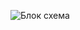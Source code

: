 ![Блок схема](https://sun9-48.userapi.com/impg/Z2n6DYexMqV6MwfBOgMJJL8LQmZx6EMxqLkpMA/haZaLqhq8yk.jpg?size=196x1041&quality=95&sign=b68f7fb94928ca33988abe6a4f073d41&type=album)
